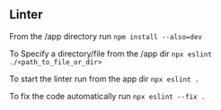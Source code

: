 ## Linter 


From the /app directory run 
```npm install --also=dev```

To Specify a directory/file from the /app dir
```npx eslint ./<path_to_file_or_dir>```


To start the linter run from the app dir
```npx eslint .```

To fix the code automatically run 
```npx eslint --fix .```